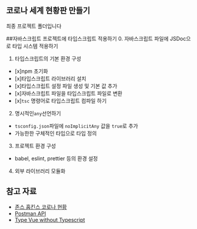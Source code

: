 ## 코로나 세계 현황판 만들기

최종 프로젝트 폴더입니다

##자바스크립트 프로젝트에 타입스크립트 적용하기
0. 자바스크립트 파일에 JSDoc으로 타입 시스템 적용하기
1. 타입스크립트의 기본 환경 구성
 - [x]npm 초기화
 - [x]타입스크립트 라이브러리 설치
 - [x]타입스크립트 설정 파일 생성 및 기본 값 추가
 - [x]자바스크립트 파일을 타입스크립트 파일로 변환
 - [x]`tsc` 명령어로 타입스크립트 컴파일 하기

2. 명시적인`any`선언하기
 - `tsconfig.json`파일에 `noImplicitAny` 값을 `true`로 추가
 - 가능한한 구체적인 타입으로 타입 정의

3. 프로젝트 환경 구성
 - babel, eslint, prettier 등의 환경 설정

4. 외부 라이브러리 모듈화


## 참고 자료

- [존스 홉킨스 코로나 현황](https://www.arcgis.com/apps/opsdashboard/index.html#/bda7594740fd40299423467b48e9ecf6)
- [Postman API](https://documenter.getpostman.com/view/10808728/SzS8rjbc?version=latest#27454960-ea1c-4b91-a0b6-0468bb4e6712)
- [Type Vue without Typescript](https://blog.usejournal.com/type-vue-without-typescript-b2b49210f0b)